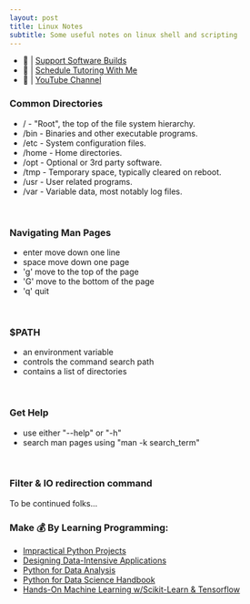 ```yaml
---
layout: post
title: Linux Notes
subtitle: Some useful notes on linux shell and scripting
---
```


- 🔗 | [Support Software Builds](https://www.buymeacoffee.com/kadad1312d)
- 🔗 | [Schedule Tutoring With Me](https://www.calendly.com/kadad1312)
- 🔗 | [YouTube Channel](https://www.youtube.com/@RealKhaledAdad)

### Common Directories

- / - "Root", the top of the file system hierarchy.
- /bin - Binaries and other executable programs.
- /etc - System configuration files.
- /home - Home directories. 
- /opt - Optional or 3rd party software.
- /tmp - Temporary space, typically cleared on reboot.
- /usr - User related programs.
- /var - Variable data, most notably log files.

<br>

### Navigating Man Pages
- enter move down one line 
- space move down one page
- 'g' move to the top of the page
- 'G' move to the bottom of the page
- 'q' quit

<br>

### $PATH 
- an environment variable
- controls the command search path
- contains a list of directories

<br>

### Get Help 
- use either "--help" or "-h"
- search man pages using "man -k search_term"

<br>

### Filter & IO redirection command 

To be continued folks...

### Make 💰 By Learning Programming:

- [Impractical Python Projects](https://amzn.to/3JpCpWH)
- [Designing Data-Intensive Applications](https://amzn.to/3Hgh5Sj)
- [Python for Data Analysis](https://amzn.to/3D0C8pl)
- [Python for Data Science Handbook](https://amzn.to/3XnZ1ez)
- [Hands-On Machine Learning w/Scikit-Learn & Tensorflow](https://amzn.to/3QTWoyt)

<br>